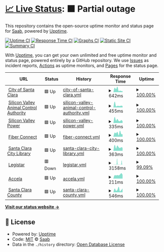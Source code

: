 # [📈 Live Status](https://touzesabine.github.io/uppdownn): <!--live status--> **🟧 Partial outage**

This repository contains the open-source uptime monitor and status page for [Saab](https://touzesabine.github.io/uppdownn), powered by [Upptime](https://github.com/upptime/upptime).

[![Uptime CI](https://github.com/touzesabine/uppdownn/workflows/Uptime%20CI/badge.svg)](https://github.com/touzesabine/uppdownn/actions?query=workflow%3A%22Uptime+CI%22)
[![Response Time CI](https://github.com/touzesabine/uppdownn/workflows/Response%20Time%20CI/badge.svg)](https://github.com/touzesabine/uppdownn/actions?query=workflow%3A%22Response+Time+CI%22)
[![Graphs CI](https://github.com/touzesabine/uppdownn/workflows/Graphs%20CI/badge.svg)](https://github.com/touzesabine/uppdownn/actions?query=workflow%3A%22Graphs+CI%22)
[![Static Site CI](https://github.com/touzesabine/uppdownn/workflows/Static%20Site%20CI/badge.svg)](https://github.com/touzesabine/uppdownn/actions?query=workflow%3A%22Static+Site+CI%22)
[![Summary CI](https://github.com/touzesabine/uppdownn/workflows/Summary%20CI/badge.svg)](https://github.com/touzesabine/uppdownn/actions?query=workflow%3A%22Summary+CI%22)

With [Upptime](https://upptime.js.org), you can get your own unlimited and free uptime monitor and status page, powered entirely by a GitHub repository. We use [Issues](https://github.com/touzesabine/uppdownn/issues) as incident reports, [Actions](https://github.com/touzesabine/uppdownn/actions) as uptime monitors, and [Pages](https://touzesabine.github.io/uppdownn) for the status page.

<!--start: status pages-->
<!-- This summary is generated by Upptime (https://github.com/upptime/upptime) -->
<!-- Do not edit this manually, your changes will be overwritten -->
<!-- prettier-ignore -->
| URL | Status | History | Response Time | Uptime |
| --- | ------ | ------- | ------------- | ------ |
| <img alt="" src="https://icons.duckduckgo.com/ip3/www.santaclaraca.gov.ico" height="13"> [City of Santa Clara](https://www.santaclaraca.gov) | 🟩 Up | [city-of-santa-clara.yml](https://github.com/touzesabine/uppdownn/commits/HEAD/history/city-of-santa-clara.yml) | <details><summary><img alt="Response time graph" src="./graphs/city-of-santa-clara/response-time-week.png" height="20"> 642ms</summary><br><a href="https://touzesabine.github.io/uppdownn/history/city-of-santa-clara"><img alt="Response time 660" src="https://img.shields.io/endpoint?url=https%3A%2F%2Fraw.githubusercontent.com%2Ftouzesabine%2Fuppdownn%2FHEAD%2Fapi%2Fcity-of-santa-clara%2Fresponse-time.json"></a><br><a href="https://touzesabine.github.io/uppdownn/history/city-of-santa-clara"><img alt="24-hour response time 275" src="https://img.shields.io/endpoint?url=https%3A%2F%2Fraw.githubusercontent.com%2Ftouzesabine%2Fuppdownn%2FHEAD%2Fapi%2Fcity-of-santa-clara%2Fresponse-time-day.json"></a><br><a href="https://touzesabine.github.io/uppdownn/history/city-of-santa-clara"><img alt="7-day response time 642" src="https://img.shields.io/endpoint?url=https%3A%2F%2Fraw.githubusercontent.com%2Ftouzesabine%2Fuppdownn%2FHEAD%2Fapi%2Fcity-of-santa-clara%2Fresponse-time-week.json"></a><br><a href="https://touzesabine.github.io/uppdownn/history/city-of-santa-clara"><img alt="30-day response time 505" src="https://img.shields.io/endpoint?url=https%3A%2F%2Fraw.githubusercontent.com%2Ftouzesabine%2Fuppdownn%2FHEAD%2Fapi%2Fcity-of-santa-clara%2Fresponse-time-month.json"></a><br><a href="https://touzesabine.github.io/uppdownn/history/city-of-santa-clara"><img alt="1-year response time 643" src="https://img.shields.io/endpoint?url=https%3A%2F%2Fraw.githubusercontent.com%2Ftouzesabine%2Fuppdownn%2FHEAD%2Fapi%2Fcity-of-santa-clara%2Fresponse-time-year.json"></a></details> | <details><summary><a href="https://touzesabine.github.io/uppdownn/history/city-of-santa-clara">100.00%</a></summary><a href="https://touzesabine.github.io/uppdownn/history/city-of-santa-clara"><img alt="All-time uptime 95.75%" src="https://img.shields.io/endpoint?url=https%3A%2F%2Fraw.githubusercontent.com%2Ftouzesabine%2Fuppdownn%2FHEAD%2Fapi%2Fcity-of-santa-clara%2Fuptime.json"></a><br><a href="https://touzesabine.github.io/uppdownn/history/city-of-santa-clara"><img alt="24-hour uptime 100.00%" src="https://img.shields.io/endpoint?url=https%3A%2F%2Fraw.githubusercontent.com%2Ftouzesabine%2Fuppdownn%2FHEAD%2Fapi%2Fcity-of-santa-clara%2Fuptime-day.json"></a><br><a href="https://touzesabine.github.io/uppdownn/history/city-of-santa-clara"><img alt="7-day uptime 100.00%" src="https://img.shields.io/endpoint?url=https%3A%2F%2Fraw.githubusercontent.com%2Ftouzesabine%2Fuppdownn%2FHEAD%2Fapi%2Fcity-of-santa-clara%2Fuptime-week.json"></a><br><a href="https://touzesabine.github.io/uppdownn/history/city-of-santa-clara"><img alt="30-day uptime 95.01%" src="https://img.shields.io/endpoint?url=https%3A%2F%2Fraw.githubusercontent.com%2Ftouzesabine%2Fuppdownn%2FHEAD%2Fapi%2Fcity-of-santa-clara%2Fuptime-month.json"></a><br><a href="https://touzesabine.github.io/uppdownn/history/city-of-santa-clara"><img alt="1-year uptime 93.38%" src="https://img.shields.io/endpoint?url=https%3A%2F%2Fraw.githubusercontent.com%2Ftouzesabine%2Fuppdownn%2FHEAD%2Fapi%2Fcity-of-santa-clara%2Fuptime-year.json"></a></details>
| <img alt="" src="https://icons.duckduckgo.com/ip3/www.svaca.com.ico" height="13"> [Silicon Valley Animal Control Authority](https://www.svaca.com) | 🟩 Up | [silicon-valley-animal-control-authority.yml](https://github.com/touzesabine/uppdownn/commits/HEAD/history/silicon-valley-animal-control-authority.yml) | <details><summary><img alt="Response time graph" src="./graphs/silicon-valley-animal-control-authority/response-time-week.png" height="20"> 455ms</summary><br><a href="https://touzesabine.github.io/uppdownn/history/silicon-valley-animal-control-authority"><img alt="Response time 679" src="https://img.shields.io/endpoint?url=https%3A%2F%2Fraw.githubusercontent.com%2Ftouzesabine%2Fuppdownn%2FHEAD%2Fapi%2Fsilicon-valley-animal-control-authority%2Fresponse-time.json"></a><br><a href="https://touzesabine.github.io/uppdownn/history/silicon-valley-animal-control-authority"><img alt="24-hour response time 306" src="https://img.shields.io/endpoint?url=https%3A%2F%2Fraw.githubusercontent.com%2Ftouzesabine%2Fuppdownn%2FHEAD%2Fapi%2Fsilicon-valley-animal-control-authority%2Fresponse-time-day.json"></a><br><a href="https://touzesabine.github.io/uppdownn/history/silicon-valley-animal-control-authority"><img alt="7-day response time 455" src="https://img.shields.io/endpoint?url=https%3A%2F%2Fraw.githubusercontent.com%2Ftouzesabine%2Fuppdownn%2FHEAD%2Fapi%2Fsilicon-valley-animal-control-authority%2Fresponse-time-week.json"></a><br><a href="https://touzesabine.github.io/uppdownn/history/silicon-valley-animal-control-authority"><img alt="30-day response time 499" src="https://img.shields.io/endpoint?url=https%3A%2F%2Fraw.githubusercontent.com%2Ftouzesabine%2Fuppdownn%2FHEAD%2Fapi%2Fsilicon-valley-animal-control-authority%2Fresponse-time-month.json"></a><br><a href="https://touzesabine.github.io/uppdownn/history/silicon-valley-animal-control-authority"><img alt="1-year response time 668" src="https://img.shields.io/endpoint?url=https%3A%2F%2Fraw.githubusercontent.com%2Ftouzesabine%2Fuppdownn%2FHEAD%2Fapi%2Fsilicon-valley-animal-control-authority%2Fresponse-time-year.json"></a></details> | <details><summary><a href="https://touzesabine.github.io/uppdownn/history/silicon-valley-animal-control-authority">100.00%</a></summary><a href="https://touzesabine.github.io/uppdownn/history/silicon-valley-animal-control-authority"><img alt="All-time uptime 95.74%" src="https://img.shields.io/endpoint?url=https%3A%2F%2Fraw.githubusercontent.com%2Ftouzesabine%2Fuppdownn%2FHEAD%2Fapi%2Fsilicon-valley-animal-control-authority%2Fuptime.json"></a><br><a href="https://touzesabine.github.io/uppdownn/history/silicon-valley-animal-control-authority"><img alt="24-hour uptime 100.00%" src="https://img.shields.io/endpoint?url=https%3A%2F%2Fraw.githubusercontent.com%2Ftouzesabine%2Fuppdownn%2FHEAD%2Fapi%2Fsilicon-valley-animal-control-authority%2Fuptime-day.json"></a><br><a href="https://touzesabine.github.io/uppdownn/history/silicon-valley-animal-control-authority"><img alt="7-day uptime 100.00%" src="https://img.shields.io/endpoint?url=https%3A%2F%2Fraw.githubusercontent.com%2Ftouzesabine%2Fuppdownn%2FHEAD%2Fapi%2Fsilicon-valley-animal-control-authority%2Fuptime-week.json"></a><br><a href="https://touzesabine.github.io/uppdownn/history/silicon-valley-animal-control-authority"><img alt="30-day uptime 95.09%" src="https://img.shields.io/endpoint?url=https%3A%2F%2Fraw.githubusercontent.com%2Ftouzesabine%2Fuppdownn%2FHEAD%2Fapi%2Fsilicon-valley-animal-control-authority%2Fuptime-month.json"></a><br><a href="https://touzesabine.github.io/uppdownn/history/silicon-valley-animal-control-authority"><img alt="1-year uptime 93.35%" src="https://img.shields.io/endpoint?url=https%3A%2F%2Fraw.githubusercontent.com%2Ftouzesabine%2Fuppdownn%2FHEAD%2Fapi%2Fsilicon-valley-animal-control-authority%2Fuptime-year.json"></a></details>
| <img alt="" src="https://icons.duckduckgo.com/ip3/www.siliconvalleypower.com.ico" height="13"> [Silicon Valley Power](https://www.siliconvalleypower.com) | 🟩 Up | [silicon-valley-power.yml](https://github.com/touzesabine/uppdownn/commits/HEAD/history/silicon-valley-power.yml) | <details><summary><img alt="Response time graph" src="./graphs/silicon-valley-power/response-time-week.png" height="20"> 335ms</summary><br><a href="https://touzesabine.github.io/uppdownn/history/silicon-valley-power"><img alt="Response time 616" src="https://img.shields.io/endpoint?url=https%3A%2F%2Fraw.githubusercontent.com%2Ftouzesabine%2Fuppdownn%2FHEAD%2Fapi%2Fsilicon-valley-power%2Fresponse-time.json"></a><br><a href="https://touzesabine.github.io/uppdownn/history/silicon-valley-power"><img alt="24-hour response time 213" src="https://img.shields.io/endpoint?url=https%3A%2F%2Fraw.githubusercontent.com%2Ftouzesabine%2Fuppdownn%2FHEAD%2Fapi%2Fsilicon-valley-power%2Fresponse-time-day.json"></a><br><a href="https://touzesabine.github.io/uppdownn/history/silicon-valley-power"><img alt="7-day response time 335" src="https://img.shields.io/endpoint?url=https%3A%2F%2Fraw.githubusercontent.com%2Ftouzesabine%2Fuppdownn%2FHEAD%2Fapi%2Fsilicon-valley-power%2Fresponse-time-week.json"></a><br><a href="https://touzesabine.github.io/uppdownn/history/silicon-valley-power"><img alt="30-day response time 351" src="https://img.shields.io/endpoint?url=https%3A%2F%2Fraw.githubusercontent.com%2Ftouzesabine%2Fuppdownn%2FHEAD%2Fapi%2Fsilicon-valley-power%2Fresponse-time-month.json"></a><br><a href="https://touzesabine.github.io/uppdownn/history/silicon-valley-power"><img alt="1-year response time 607" src="https://img.shields.io/endpoint?url=https%3A%2F%2Fraw.githubusercontent.com%2Ftouzesabine%2Fuppdownn%2FHEAD%2Fapi%2Fsilicon-valley-power%2Fresponse-time-year.json"></a></details> | <details><summary><a href="https://touzesabine.github.io/uppdownn/history/silicon-valley-power">100.00%</a></summary><a href="https://touzesabine.github.io/uppdownn/history/silicon-valley-power"><img alt="All-time uptime 95.73%" src="https://img.shields.io/endpoint?url=https%3A%2F%2Fraw.githubusercontent.com%2Ftouzesabine%2Fuppdownn%2FHEAD%2Fapi%2Fsilicon-valley-power%2Fuptime.json"></a><br><a href="https://touzesabine.github.io/uppdownn/history/silicon-valley-power"><img alt="24-hour uptime 100.00%" src="https://img.shields.io/endpoint?url=https%3A%2F%2Fraw.githubusercontent.com%2Ftouzesabine%2Fuppdownn%2FHEAD%2Fapi%2Fsilicon-valley-power%2Fuptime-day.json"></a><br><a href="https://touzesabine.github.io/uppdownn/history/silicon-valley-power"><img alt="7-day uptime 100.00%" src="https://img.shields.io/endpoint?url=https%3A%2F%2Fraw.githubusercontent.com%2Ftouzesabine%2Fuppdownn%2FHEAD%2Fapi%2Fsilicon-valley-power%2Fuptime-week.json"></a><br><a href="https://touzesabine.github.io/uppdownn/history/silicon-valley-power"><img alt="30-day uptime 95.09%" src="https://img.shields.io/endpoint?url=https%3A%2F%2Fraw.githubusercontent.com%2Ftouzesabine%2Fuppdownn%2FHEAD%2Fapi%2Fsilicon-valley-power%2Fuptime-month.json"></a><br><a href="https://touzesabine.github.io/uppdownn/history/silicon-valley-power"><img alt="1-year uptime 93.35%" src="https://img.shields.io/endpoint?url=https%3A%2F%2Fraw.githubusercontent.com%2Ftouzesabine%2Fuppdownn%2FHEAD%2Fapi%2Fsilicon-valley-power%2Fuptime-year.json"></a></details>
| <img alt="" src="https://icons.duckduckgo.com/ip3/www.svpfiber.com.ico" height="13"> [Fiber Connect](https://www.svpfiber.com) | 🟩 Up | [fiber-connect.yml](https://github.com/touzesabine/uppdownn/commits/HEAD/history/fiber-connect.yml) | <details><summary><img alt="Response time graph" src="./graphs/fiber-connect/response-time-week.png" height="20"> 400ms</summary><br><a href="https://touzesabine.github.io/uppdownn/history/fiber-connect"><img alt="Response time 487" src="https://img.shields.io/endpoint?url=https%3A%2F%2Fraw.githubusercontent.com%2Ftouzesabine%2Fuppdownn%2FHEAD%2Fapi%2Ffiber-connect%2Fresponse-time.json"></a><br><a href="https://touzesabine.github.io/uppdownn/history/fiber-connect"><img alt="24-hour response time 275" src="https://img.shields.io/endpoint?url=https%3A%2F%2Fraw.githubusercontent.com%2Ftouzesabine%2Fuppdownn%2FHEAD%2Fapi%2Ffiber-connect%2Fresponse-time-day.json"></a><br><a href="https://touzesabine.github.io/uppdownn/history/fiber-connect"><img alt="7-day response time 400" src="https://img.shields.io/endpoint?url=https%3A%2F%2Fraw.githubusercontent.com%2Ftouzesabine%2Fuppdownn%2FHEAD%2Fapi%2Ffiber-connect%2Fresponse-time-week.json"></a><br><a href="https://touzesabine.github.io/uppdownn/history/fiber-connect"><img alt="30-day response time 361" src="https://img.shields.io/endpoint?url=https%3A%2F%2Fraw.githubusercontent.com%2Ftouzesabine%2Fuppdownn%2FHEAD%2Fapi%2Ffiber-connect%2Fresponse-time-month.json"></a><br><a href="https://touzesabine.github.io/uppdownn/history/fiber-connect"><img alt="1-year response time 478" src="https://img.shields.io/endpoint?url=https%3A%2F%2Fraw.githubusercontent.com%2Ftouzesabine%2Fuppdownn%2FHEAD%2Fapi%2Ffiber-connect%2Fresponse-time-year.json"></a></details> | <details><summary><a href="https://touzesabine.github.io/uppdownn/history/fiber-connect">100.00%</a></summary><a href="https://touzesabine.github.io/uppdownn/history/fiber-connect"><img alt="All-time uptime 95.73%" src="https://img.shields.io/endpoint?url=https%3A%2F%2Fraw.githubusercontent.com%2Ftouzesabine%2Fuppdownn%2FHEAD%2Fapi%2Ffiber-connect%2Fuptime.json"></a><br><a href="https://touzesabine.github.io/uppdownn/history/fiber-connect"><img alt="24-hour uptime 100.00%" src="https://img.shields.io/endpoint?url=https%3A%2F%2Fraw.githubusercontent.com%2Ftouzesabine%2Fuppdownn%2FHEAD%2Fapi%2Ffiber-connect%2Fuptime-day.json"></a><br><a href="https://touzesabine.github.io/uppdownn/history/fiber-connect"><img alt="7-day uptime 100.00%" src="https://img.shields.io/endpoint?url=https%3A%2F%2Fraw.githubusercontent.com%2Ftouzesabine%2Fuppdownn%2FHEAD%2Fapi%2Ffiber-connect%2Fuptime-week.json"></a><br><a href="https://touzesabine.github.io/uppdownn/history/fiber-connect"><img alt="30-day uptime 95.09%" src="https://img.shields.io/endpoint?url=https%3A%2F%2Fraw.githubusercontent.com%2Ftouzesabine%2Fuppdownn%2FHEAD%2Fapi%2Ffiber-connect%2Fuptime-month.json"></a><br><a href="https://touzesabine.github.io/uppdownn/history/fiber-connect"><img alt="1-year uptime 93.35%" src="https://img.shields.io/endpoint?url=https%3A%2F%2Fraw.githubusercontent.com%2Ftouzesabine%2Fuppdownn%2FHEAD%2Fapi%2Ffiber-connect%2Fuptime-year.json"></a></details>
| <img alt="" src="https://icons.duckduckgo.com/ip3/www.sclibrary.org.ico" height="13"> [Santa Clara City Library](https://www.sclibrary.org) | 🟩 Up | [santa-clara-city-library.yml](https://github.com/touzesabine/uppdownn/commits/HEAD/history/santa-clara-city-library.yml) | <details><summary><img alt="Response time graph" src="./graphs/santa-clara-city-library/response-time-week.png" height="20"> 363ms</summary><br><a href="https://touzesabine.github.io/uppdownn/history/santa-clara-city-library"><img alt="Response time 538" src="https://img.shields.io/endpoint?url=https%3A%2F%2Fraw.githubusercontent.com%2Ftouzesabine%2Fuppdownn%2FHEAD%2Fapi%2Fsanta-clara-city-library%2Fresponse-time.json"></a><br><a href="https://touzesabine.github.io/uppdownn/history/santa-clara-city-library"><img alt="24-hour response time 298" src="https://img.shields.io/endpoint?url=https%3A%2F%2Fraw.githubusercontent.com%2Ftouzesabine%2Fuppdownn%2FHEAD%2Fapi%2Fsanta-clara-city-library%2Fresponse-time-day.json"></a><br><a href="https://touzesabine.github.io/uppdownn/history/santa-clara-city-library"><img alt="7-day response time 363" src="https://img.shields.io/endpoint?url=https%3A%2F%2Fraw.githubusercontent.com%2Ftouzesabine%2Fuppdownn%2FHEAD%2Fapi%2Fsanta-clara-city-library%2Fresponse-time-week.json"></a><br><a href="https://touzesabine.github.io/uppdownn/history/santa-clara-city-library"><img alt="30-day response time 389" src="https://img.shields.io/endpoint?url=https%3A%2F%2Fraw.githubusercontent.com%2Ftouzesabine%2Fuppdownn%2FHEAD%2Fapi%2Fsanta-clara-city-library%2Fresponse-time-month.json"></a><br><a href="https://touzesabine.github.io/uppdownn/history/santa-clara-city-library"><img alt="1-year response time 536" src="https://img.shields.io/endpoint?url=https%3A%2F%2Fraw.githubusercontent.com%2Ftouzesabine%2Fuppdownn%2FHEAD%2Fapi%2Fsanta-clara-city-library%2Fresponse-time-year.json"></a></details> | <details><summary><a href="https://touzesabine.github.io/uppdownn/history/santa-clara-city-library">100.00%</a></summary><a href="https://touzesabine.github.io/uppdownn/history/santa-clara-city-library"><img alt="All-time uptime 95.73%" src="https://img.shields.io/endpoint?url=https%3A%2F%2Fraw.githubusercontent.com%2Ftouzesabine%2Fuppdownn%2FHEAD%2Fapi%2Fsanta-clara-city-library%2Fuptime.json"></a><br><a href="https://touzesabine.github.io/uppdownn/history/santa-clara-city-library"><img alt="24-hour uptime 100.00%" src="https://img.shields.io/endpoint?url=https%3A%2F%2Fraw.githubusercontent.com%2Ftouzesabine%2Fuppdownn%2FHEAD%2Fapi%2Fsanta-clara-city-library%2Fuptime-day.json"></a><br><a href="https://touzesabine.github.io/uppdownn/history/santa-clara-city-library"><img alt="7-day uptime 100.00%" src="https://img.shields.io/endpoint?url=https%3A%2F%2Fraw.githubusercontent.com%2Ftouzesabine%2Fuppdownn%2FHEAD%2Fapi%2Fsanta-clara-city-library%2Fuptime-week.json"></a><br><a href="https://touzesabine.github.io/uppdownn/history/santa-clara-city-library"><img alt="30-day uptime 95.09%" src="https://img.shields.io/endpoint?url=https%3A%2F%2Fraw.githubusercontent.com%2Ftouzesabine%2Fuppdownn%2FHEAD%2Fapi%2Fsanta-clara-city-library%2Fuptime-month.json"></a><br><a href="https://touzesabine.github.io/uppdownn/history/santa-clara-city-library"><img alt="1-year uptime 93.34%" src="https://img.shields.io/endpoint?url=https%3A%2F%2Fraw.githubusercontent.com%2Ftouzesabine%2Fuppdownn%2FHEAD%2Fapi%2Fsanta-clara-city-library%2Fuptime-year.json"></a></details>
| <img alt="" src="https://icons.duckduckgo.com/ip3/santaclara.legistar.com.ico" height="13"> [Legistar](https://santaclara.legistar.com/) | 🟥 Down | [legistar.yml](https://github.com/touzesabine/uppdownn/commits/HEAD/history/legistar.yml) | <details><summary><img alt="Response time graph" src="./graphs/legistar/response-time-week.png" height="20"> 3158ms</summary><br><a href="https://touzesabine.github.io/uppdownn/history/legistar"><img alt="Response time 754" src="https://img.shields.io/endpoint?url=https%3A%2F%2Fraw.githubusercontent.com%2Ftouzesabine%2Fuppdownn%2FHEAD%2Fapi%2Flegistar%2Fresponse-time.json"></a><br><a href="https://touzesabine.github.io/uppdownn/history/legistar"><img alt="24-hour response time 6366" src="https://img.shields.io/endpoint?url=https%3A%2F%2Fraw.githubusercontent.com%2Ftouzesabine%2Fuppdownn%2FHEAD%2Fapi%2Flegistar%2Fresponse-time-day.json"></a><br><a href="https://touzesabine.github.io/uppdownn/history/legistar"><img alt="7-day response time 3158" src="https://img.shields.io/endpoint?url=https%3A%2F%2Fraw.githubusercontent.com%2Ftouzesabine%2Fuppdownn%2FHEAD%2Fapi%2Flegistar%2Fresponse-time-week.json"></a><br><a href="https://touzesabine.github.io/uppdownn/history/legistar"><img alt="30-day response time 1726" src="https://img.shields.io/endpoint?url=https%3A%2F%2Fraw.githubusercontent.com%2Ftouzesabine%2Fuppdownn%2FHEAD%2Fapi%2Flegistar%2Fresponse-time-month.json"></a><br><a href="https://touzesabine.github.io/uppdownn/history/legistar"><img alt="1-year response time 854" src="https://img.shields.io/endpoint?url=https%3A%2F%2Fraw.githubusercontent.com%2Ftouzesabine%2Fuppdownn%2FHEAD%2Fapi%2Flegistar%2Fresponse-time-year.json"></a></details> | <details><summary><a href="https://touzesabine.github.io/uppdownn/history/legistar">99.09%</a></summary><a href="https://touzesabine.github.io/uppdownn/history/legistar"><img alt="All-time uptime 99.97%" src="https://img.shields.io/endpoint?url=https%3A%2F%2Fraw.githubusercontent.com%2Ftouzesabine%2Fuppdownn%2FHEAD%2Fapi%2Flegistar%2Fuptime.json"></a><br><a href="https://touzesabine.github.io/uppdownn/history/legistar"><img alt="24-hour uptime 98.88%" src="https://img.shields.io/endpoint?url=https%3A%2F%2Fraw.githubusercontent.com%2Ftouzesabine%2Fuppdownn%2FHEAD%2Fapi%2Flegistar%2Fuptime-day.json"></a><br><a href="https://touzesabine.github.io/uppdownn/history/legistar"><img alt="7-day uptime 99.09%" src="https://img.shields.io/endpoint?url=https%3A%2F%2Fraw.githubusercontent.com%2Ftouzesabine%2Fuppdownn%2FHEAD%2Fapi%2Flegistar%2Fuptime-week.json"></a><br><a href="https://touzesabine.github.io/uppdownn/history/legistar"><img alt="30-day uptime 99.79%" src="https://img.shields.io/endpoint?url=https%3A%2F%2Fraw.githubusercontent.com%2Ftouzesabine%2Fuppdownn%2FHEAD%2Fapi%2Flegistar%2Fuptime-month.json"></a><br><a href="https://touzesabine.github.io/uppdownn/history/legistar"><img alt="1-year uptime 99.96%" src="https://img.shields.io/endpoint?url=https%3A%2F%2Fraw.githubusercontent.com%2Ftouzesabine%2Fuppdownn%2FHEAD%2Fapi%2Flegistar%2Fuptime-year.json"></a></details>
| <img alt="" src="https://icons.duckduckgo.com/ip3/aca-prod.accela.com.ico" height="13"> [Accela](https://aca-prod.accela.com/santaclara) | 🟩 Up | [accela.yml](https://github.com/touzesabine/uppdownn/commits/HEAD/history/accela.yml) | <details><summary><img alt="Response time graph" src="./graphs/accela/response-time-week.png" height="20"> 211ms</summary><br><a href="https://touzesabine.github.io/uppdownn/history/accela"><img alt="Response time 581" src="https://img.shields.io/endpoint?url=https%3A%2F%2Fraw.githubusercontent.com%2Ftouzesabine%2Fuppdownn%2FHEAD%2Fapi%2Faccela%2Fresponse-time.json"></a><br><a href="https://touzesabine.github.io/uppdownn/history/accela"><img alt="24-hour response time 211" src="https://img.shields.io/endpoint?url=https%3A%2F%2Fraw.githubusercontent.com%2Ftouzesabine%2Fuppdownn%2FHEAD%2Fapi%2Faccela%2Fresponse-time-day.json"></a><br><a href="https://touzesabine.github.io/uppdownn/history/accela"><img alt="7-day response time 211" src="https://img.shields.io/endpoint?url=https%3A%2F%2Fraw.githubusercontent.com%2Ftouzesabine%2Fuppdownn%2FHEAD%2Fapi%2Faccela%2Fresponse-time-week.json"></a><br><a href="https://touzesabine.github.io/uppdownn/history/accela"><img alt="30-day response time 259" src="https://img.shields.io/endpoint?url=https%3A%2F%2Fraw.githubusercontent.com%2Ftouzesabine%2Fuppdownn%2FHEAD%2Fapi%2Faccela%2Fresponse-time-month.json"></a><br><a href="https://touzesabine.github.io/uppdownn/history/accela"><img alt="1-year response time 602" src="https://img.shields.io/endpoint?url=https%3A%2F%2Fraw.githubusercontent.com%2Ftouzesabine%2Fuppdownn%2FHEAD%2Fapi%2Faccela%2Fresponse-time-year.json"></a></details> | <details><summary><a href="https://touzesabine.github.io/uppdownn/history/accela">100.00%</a></summary><a href="https://touzesabine.github.io/uppdownn/history/accela"><img alt="All-time uptime 99.83%" src="https://img.shields.io/endpoint?url=https%3A%2F%2Fraw.githubusercontent.com%2Ftouzesabine%2Fuppdownn%2FHEAD%2Fapi%2Faccela%2Fuptime.json"></a><br><a href="https://touzesabine.github.io/uppdownn/history/accela"><img alt="24-hour uptime 100.00%" src="https://img.shields.io/endpoint?url=https%3A%2F%2Fraw.githubusercontent.com%2Ftouzesabine%2Fuppdownn%2FHEAD%2Fapi%2Faccela%2Fuptime-day.json"></a><br><a href="https://touzesabine.github.io/uppdownn/history/accela"><img alt="7-day uptime 100.00%" src="https://img.shields.io/endpoint?url=https%3A%2F%2Fraw.githubusercontent.com%2Ftouzesabine%2Fuppdownn%2FHEAD%2Fapi%2Faccela%2Fuptime-week.json"></a><br><a href="https://touzesabine.github.io/uppdownn/history/accela"><img alt="30-day uptime 99.93%" src="https://img.shields.io/endpoint?url=https%3A%2F%2Fraw.githubusercontent.com%2Ftouzesabine%2Fuppdownn%2FHEAD%2Fapi%2Faccela%2Fuptime-month.json"></a><br><a href="https://touzesabine.github.io/uppdownn/history/accela"><img alt="1-year uptime 99.80%" src="https://img.shields.io/endpoint?url=https%3A%2F%2Fraw.githubusercontent.com%2Ftouzesabine%2Fuppdownn%2FHEAD%2Fapi%2Faccela%2Fuptime-year.json"></a></details>
| <img alt="" src="https://icons.duckduckgo.com/ip3/home.sccgov.org.ico" height="13"> [Santa Clara County](https://home.sccgov.org/home) | 🟩 Up | [santa-clara-county.yml](https://github.com/touzesabine/uppdownn/commits/HEAD/history/santa-clara-county.yml) | <details><summary><img alt="Response time graph" src="./graphs/santa-clara-county/response-time-week.png" height="20"> 546ms</summary><br><a href="https://touzesabine.github.io/uppdownn/history/santa-clara-county"><img alt="Response time 535" src="https://img.shields.io/endpoint?url=https%3A%2F%2Fraw.githubusercontent.com%2Ftouzesabine%2Fuppdownn%2FHEAD%2Fapi%2Fsanta-clara-county%2Fresponse-time.json"></a><br><a href="https://touzesabine.github.io/uppdownn/history/santa-clara-county"><img alt="24-hour response time 725" src="https://img.shields.io/endpoint?url=https%3A%2F%2Fraw.githubusercontent.com%2Ftouzesabine%2Fuppdownn%2FHEAD%2Fapi%2Fsanta-clara-county%2Fresponse-time-day.json"></a><br><a href="https://touzesabine.github.io/uppdownn/history/santa-clara-county"><img alt="7-day response time 546" src="https://img.shields.io/endpoint?url=https%3A%2F%2Fraw.githubusercontent.com%2Ftouzesabine%2Fuppdownn%2FHEAD%2Fapi%2Fsanta-clara-county%2Fresponse-time-week.json"></a><br><a href="https://touzesabine.github.io/uppdownn/history/santa-clara-county"><img alt="30-day response time 1043" src="https://img.shields.io/endpoint?url=https%3A%2F%2Fraw.githubusercontent.com%2Ftouzesabine%2Fuppdownn%2FHEAD%2Fapi%2Fsanta-clara-county%2Fresponse-time-month.json"></a><br><a href="https://touzesabine.github.io/uppdownn/history/santa-clara-county"><img alt="1-year response time 586" src="https://img.shields.io/endpoint?url=https%3A%2F%2Fraw.githubusercontent.com%2Ftouzesabine%2Fuppdownn%2FHEAD%2Fapi%2Fsanta-clara-county%2Fresponse-time-year.json"></a></details> | <details><summary><a href="https://touzesabine.github.io/uppdownn/history/santa-clara-county">100.00%</a></summary><a href="https://touzesabine.github.io/uppdownn/history/santa-clara-county"><img alt="All-time uptime 8.07%" src="https://img.shields.io/endpoint?url=https%3A%2F%2Fraw.githubusercontent.com%2Ftouzesabine%2Fuppdownn%2FHEAD%2Fapi%2Fsanta-clara-county%2Fuptime.json"></a><br><a href="https://touzesabine.github.io/uppdownn/history/santa-clara-county"><img alt="24-hour uptime 100.00%" src="https://img.shields.io/endpoint?url=https%3A%2F%2Fraw.githubusercontent.com%2Ftouzesabine%2Fuppdownn%2FHEAD%2Fapi%2Fsanta-clara-county%2Fuptime-day.json"></a><br><a href="https://touzesabine.github.io/uppdownn/history/santa-clara-county"><img alt="7-day uptime 100.00%" src="https://img.shields.io/endpoint?url=https%3A%2F%2Fraw.githubusercontent.com%2Ftouzesabine%2Fuppdownn%2FHEAD%2Fapi%2Fsanta-clara-county%2Fuptime-week.json"></a><br><a href="https://touzesabine.github.io/uppdownn/history/santa-clara-county"><img alt="30-day uptime 99.72%" src="https://img.shields.io/endpoint?url=https%3A%2F%2Fraw.githubusercontent.com%2Ftouzesabine%2Fuppdownn%2FHEAD%2Fapi%2Fsanta-clara-county%2Fuptime-month.json"></a><br><a href="https://touzesabine.github.io/uppdownn/history/santa-clara-county"><img alt="1-year uptime 11.94%" src="https://img.shields.io/endpoint?url=https%3A%2F%2Fraw.githubusercontent.com%2Ftouzesabine%2Fuppdownn%2FHEAD%2Fapi%2Fsanta-clara-county%2Fuptime-year.json"></a></details>

<!--end: status pages-->

[**Visit our status website →**](https://touzesabine.github.io/uppdownn)

## 📄 License

- Powered by: [Upptime](https://github.com/upptime/upptime)
- Code: [MIT](./LICENSE) © [Saab](https://touzesabine.github.io/uppdownn)
- Data in the `./history` directory: [Open Database License](https://opendatacommons.org/licenses/odbl/1-0/)
